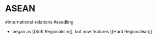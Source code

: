 # ASEAN
#international-relations #seedling 

- began as [[Soft Regionalism]], but now features [[Hard Regionalism]]